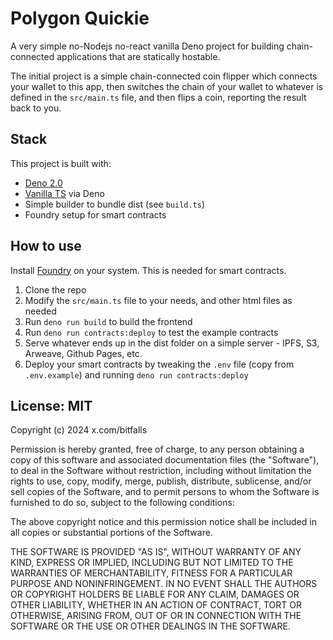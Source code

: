 
# Polygon Quickie

A very simple no-Nodejs no-react vanilla Deno project for building chain-connected applications that are statically hostable.

The initial project is a simple chain-connected coin flipper which connects your wallet to this app, then switches the chain of your wallet to whatever is defined in the `src/main.ts` file, and then flips a coin, reporting the result back to you.

## Stack

This project is built with:

- [Deno 2.0](https://deno.com/blog/v2)
- [Vanilla TS](https://www.typescriptlang.org/) via Deno
- Simple builder to bundle dist (see `build.ts`)
- Foundry setup for smart contracts

## How to use

Install [Foundry](https://getfoundry.sh/) on your system. This is needed for smart contracts.

1. Clone the repo
2. Modify the `src/main.ts` file to your needs, and other html files as needed
3. Run `deno run build` to build the frontend
4. Run `deno run contracts:deploy` to test the example contracts
5. Serve whatever ends up in the dist folder on a simple server - IPFS, S3, Arweave, Github Pages, etc.
6. Deploy your smart contracts by tweaking the `.env` file (copy from `.env.example`) and running `deno run contracts:deploy`

## License: MIT

Copyright (c) 2024 x.com/bitfalls

Permission is hereby granted, free of charge, to any person obtaining a copy
of this software and associated documentation files (the "Software"), to deal
in the Software without restriction, including without limitation the rights
to use, copy, modify, merge, publish, distribute, sublicense, and/or sell
copies of the Software, and to permit persons to whom the Software is
furnished to do so, subject to the following conditions:

The above copyright notice and this permission notice shall be included in all
copies or substantial portions of the Software.

THE SOFTWARE IS PROVIDED "AS IS", WITHOUT WARRANTY OF ANY KIND, EXPRESS OR
IMPLIED, INCLUDING BUT NOT LIMITED TO THE WARRANTIES OF MERCHANTABILITY,
FITNESS FOR A PARTICULAR PURPOSE AND NONINFRINGEMENT. IN NO EVENT SHALL THE
AUTHORS OR COPYRIGHT HOLDERS BE LIABLE FOR ANY CLAIM, DAMAGES OR OTHER
LIABILITY, WHETHER IN AN ACTION OF CONTRACT, TORT OR OTHERWISE, ARISING FROM,
OUT OF OR IN CONNECTION WITH THE SOFTWARE OR THE USE OR OTHER DEALINGS IN THE
SOFTWARE.
